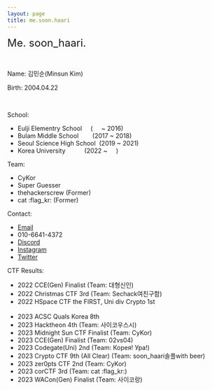 ```yaml
---
layout: page
title: me.soon.haari
---
```


<font size="5em">Me. soon_haari.</font>

<br>

Name: 김민순(Minsun Kim)

Birth: 2004.04.22

<br>

School:
- Eulji Elementry School&nbsp;&nbsp;&nbsp;&nbsp;&nbsp;(&nbsp;&nbsp;&nbsp;&nbsp;&nbsp;~ 2016)
- Bulam Middle School&nbsp;&nbsp;&nbsp;&nbsp;&nbsp;&nbsp;&nbsp;&nbsp;(2017 ~ 2018)
- Seoul Science High School&nbsp;&nbsp;(2019 ~ 2021)
- Korea University&nbsp;&nbsp;&nbsp;&nbsp;&nbsp;&nbsp;&nbsp;&nbsp;&nbsp;&nbsp;&nbsp;(2022 ~&nbsp;&nbsp;&nbsp;&nbsp;&nbsp;)

Team:
- CyKor
- Super Guesser
- thehackerscrew (Former)
- cat :flag_kr: (Former)

Contact:
- [Email](mailto:alstns.040422@gmail.com/)
- 010-6641-4372
- [Discord](http://discordapp.com/users/754753564487843861/)
- [Instagram](https://www.instagram.com/soon_haari/)
- [Twitter](https://twitter.com/___ahpuh)

CTF Results:
- 2022 CCE(Gen) Finalist (Team: 대형신인)
- 2022 Christmas CTF 3rd (Team: Sechack여친구함)
- 2022 HSpace CTF the FIRST, Uni div Crypto 1st
<br><br>
- 2023 ACSC Quals Korea 8th 
- 2023 Hacktheon 4th (Team: 사이코우스시)
- 2023 Midnight Sun CTF Finalist (Team: CyKor)
- 2023 CCE(Gen) Finalist (Team: 02vs04)
- 2023 Codegate(Uni) 2nd (Team: Корея! Ура!)
- 2023 Crypto CTF 9th (All Clear) (Team: soon_haari솔플with beer)
- 2023 zer0pts CTF 2nd (Team: CyKor)
- 2023 corCTF 3rd (Team: cat :flag_kr:)
- 2023 WACon(Gen) Finalist (Team: 사이코랑)